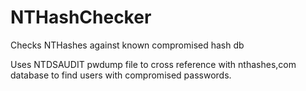 # NTHashChecker
Checks NTHashes against known compromised hash db

Uses NTDSAUDIT pwdump file to cross reference with nthashes,com database to find users with compromised passwords.
